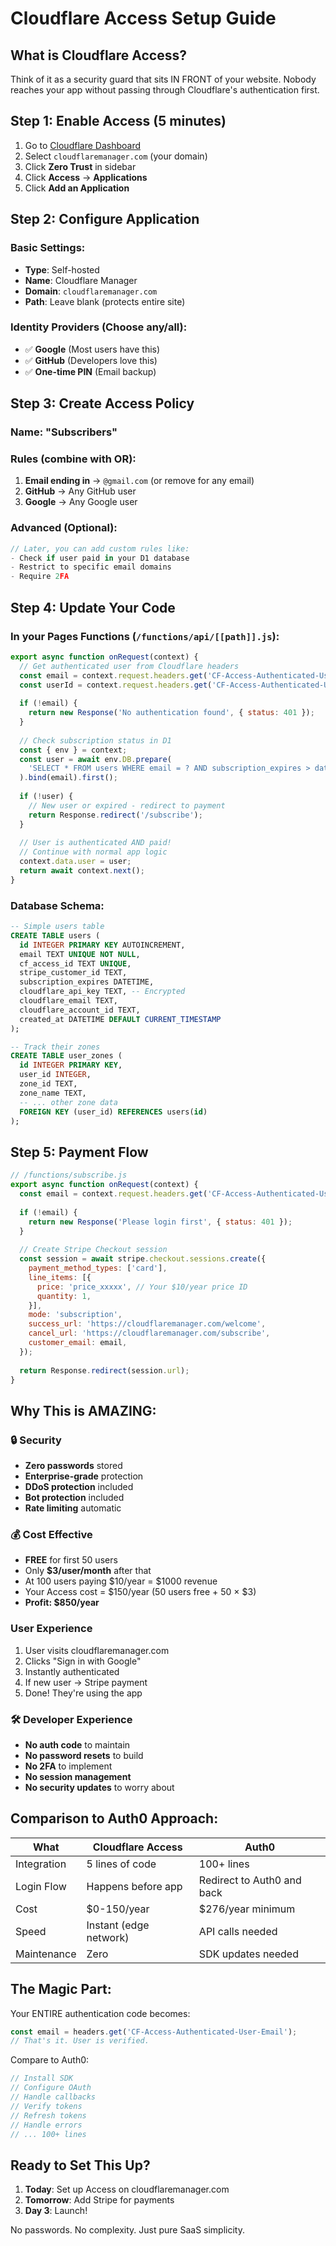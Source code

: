 # Cloudflare Access Setup Guide

## What is Cloudflare Access?

Think of it as a security guard that sits IN FRONT of your website. Nobody reaches your app without passing through Cloudflare's authentication first.

## Step 1: Enable Access (5 minutes)

1. Go to [Cloudflare Dashboard](https://dash.cloudflare.com)
2. Select `cloudflaremanager.com` (your domain)
3. Click **Zero Trust** in sidebar
4. Click **Access** → **Applications**
5. Click **Add an Application**

## Step 2: Configure Application

### Basic Settings:
- **Type**: Self-hosted
- **Name**: Cloudflare Manager
- **Domain**: `cloudflaremanager.com`
- **Path**: Leave blank (protects entire site)

### Identity Providers (Choose any/all):
- ✅ **Google** (Most users have this)
- ✅ **GitHub** (Developers love this)
- ✅ **One-time PIN** (Email backup)

## Step 3: Create Access Policy

### Name: "Subscribers"

### Rules (combine with OR):
1. **Email ending in** → `@gmail.com` (or remove for any email)
2. **GitHub** → Any GitHub user
3. **Google** → Any Google user

### Advanced (Optional):
```javascript
// Later, you can add custom rules like:
- Check if user paid in your D1 database
- Restrict to specific email domains
- Require 2FA
```

## Step 4: Update Your Code

### In your Pages Functions (`/functions/api/[[path]].js`):

```javascript
export async function onRequest(context) {
  // Get authenticated user from Cloudflare headers
  const email = context.request.headers.get('CF-Access-Authenticated-User-Email');
  const userId = context.request.headers.get('CF-Access-Authenticated-User-Id');
  
  if (!email) {
    return new Response('No authentication found', { status: 401 });
  }
  
  // Check subscription status in D1
  const { env } = context;
  const user = await env.DB.prepare(
    'SELECT * FROM users WHERE email = ? AND subscription_expires > datetime("now")'
  ).bind(email).first();
  
  if (!user) {
    // New user or expired - redirect to payment
    return Response.redirect('/subscribe');
  }
  
  // User is authenticated AND paid!
  // Continue with normal app logic
  context.data.user = user;
  return await context.next();
}
```

### Database Schema:

```sql
-- Simple users table
CREATE TABLE users (
  id INTEGER PRIMARY KEY AUTOINCREMENT,
  email TEXT UNIQUE NOT NULL,
  cf_access_id TEXT UNIQUE,
  stripe_customer_id TEXT,
  subscription_expires DATETIME,
  cloudflare_api_key TEXT, -- Encrypted
  cloudflare_email TEXT,
  cloudflare_account_id TEXT,
  created_at DATETIME DEFAULT CURRENT_TIMESTAMP
);

-- Track their zones
CREATE TABLE user_zones (
  id INTEGER PRIMARY KEY,
  user_id INTEGER,
  zone_id TEXT,
  zone_name TEXT,
  -- ... other zone data
  FOREIGN KEY (user_id) REFERENCES users(id)
);
```

## Step 5: Payment Flow

```javascript
// /functions/subscribe.js
export async function onRequest(context) {
  const email = context.request.headers.get('CF-Access-Authenticated-User-Email');
  
  if (!email) {
    return new Response('Please login first', { status: 401 });
  }
  
  // Create Stripe Checkout session
  const session = await stripe.checkout.sessions.create({
    payment_method_types: ['card'],
    line_items: [{
      price: 'price_xxxxx', // Your $10/year price ID
      quantity: 1,
    }],
    mode: 'subscription',
    success_url: 'https://cloudflaremanager.com/welcome',
    cancel_url: 'https://cloudflaremanager.com/subscribe',
    customer_email: email,
  });
  
  return Response.redirect(session.url);
}
```

## Why This is AMAZING:

### 🔒 **Security**
- **Zero passwords** stored
- **Enterprise-grade** protection
- **DDoS protection** included
- **Bot protection** included
- **Rate limiting** automatic

### 💰 **Cost Effective**
- **FREE** for first 50 users
- Only **$3/user/month** after that
- At 100 users paying $10/year = $1000 revenue
- Your Access cost = $150/year (50 users free + 50 × $3)
- **Profit: $850/year**

### User Experience
1. User visits cloudflaremanager.com
2. Clicks "Sign in with Google"
3. Instantly authenticated
4. If new user → Stripe payment
5. Done! They're using the app

### 🛠️ **Developer Experience**
- **No auth code** to maintain
- **No password resets** to build
- **No 2FA** to implement
- **No session management**
- **No security updates** to worry about

## Comparison to Auth0 Approach:

| What | **Cloudflare Access** | **Auth0** |
|------|---------------------|-----------|
| Integration | 5 lines of code | 100+ lines |
| Login Flow | Happens before app | Redirect to Auth0 and back |
| Cost | $0-150/year | $276/year minimum |
| Speed | Instant (edge network) | API calls needed |
| Maintenance | Zero | SDK updates needed |

## The Magic Part:

Your ENTIRE authentication code becomes:
```javascript
const email = headers.get('CF-Access-Authenticated-User-Email');
// That's it. User is verified.
```

Compare to Auth0:
```javascript
// Install SDK
// Configure OAuth
// Handle callbacks  
// Verify tokens
// Refresh tokens
// Handle errors
// ... 100+ lines
```

## Ready to Set This Up?

1. **Today**: Set up Access on cloudflaremanager.com
2. **Tomorrow**: Add Stripe for payments
3. **Day 3**: Launch!

No passwords. No complexity. Just pure SaaS simplicity.